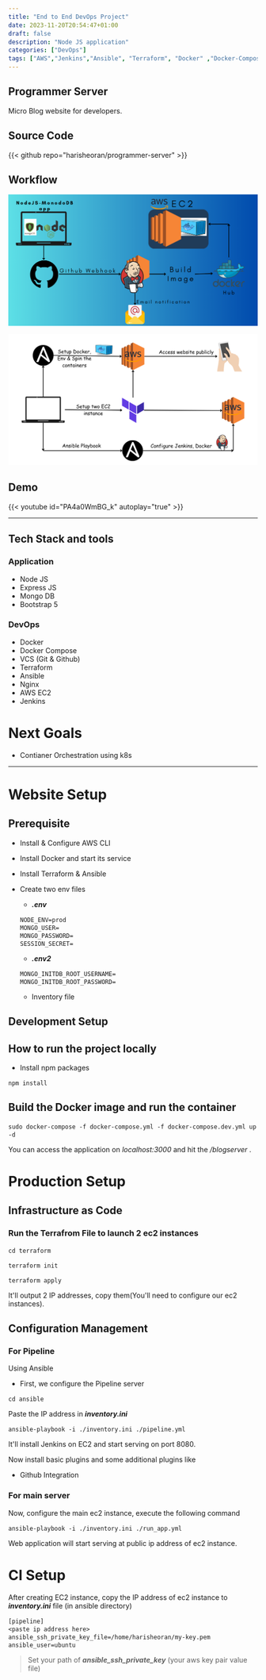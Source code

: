 ```yaml
---
title: "End to End DevOps Project"
date: 2023-11-20T20:54:47+01:00
draft: false
description: "Node JS application"
categories: ["DevOps"]
tags: ["AWS","Jenkins","Ansible", "Terraform", "Docker" ,"Docker-Compose", "EC2", "S3", "Dynamo DB" ]
---
```


## Programmer Server

Micro Blog website for developers.

## Source Code
{{< github repo="harisheoran/programmer-server" >}}

## Workflow
![](workflow.png)

![](workflow2.png)

## Demo 
{{< youtube id="PA4a0WmBG_k" autoplay="true" >}}

---

## Tech Stack and tools

### Application
- Node JS
- Express JS
- Mongo DB
- Bootstrap 5

### DevOps
- Docker
- Docker Compose
- VCS (Git & Github)
- Terraform
- Ansible
- Nginx
- AWS EC2
- Jenkins

# Next Goals
- Contianer Orchestration using k8s

---
# Website Setup

## Prerequisite
- Install & Configure AWS CLI
- Install Docker and start its service
- Install Terraform & Ansible
- Create two env files

    - ***.env***
    ```
    NODE_ENV=prod
    MONGO_USER=
    MONGO_PASSWORD=
    SESSION_SECRET=
    ```
    - ***.env2***

    ```
    MONGO_INITDB_ROOT_USERNAME=
    MONGO_INITDB_ROOT_PASSWORD=
    ```

    - Inventory file


## Development Setup

## How to run the project locally
- Install npm packages
```
npm install
```

## Build the Docker image and run the container

```
sudo docker-compose -f docker-compose.yml -f docker-compose.dev.yml up -d
```

You can access the application on _localhost:3000_
and hit the _/blogserver_ .

# Production Setup

## Infrastructure as Code
### Run the Terrafrom File to launch 2 ec2 instances

```
cd terraform
```
```
terraform init
```

```
terraform apply
```

It'll output 2 IP addresses, copy them(You'll need to configure our ec2 instances).

## Configuration  Management

### For Pipeline
Using Ansible
- First, we configure the Pipeline server

```
cd ansible
```
Paste the IP address in ***inventory.ini***

```
ansible-playbook -i ./inventory.ini ./pipeline.yml 

```
It'll install Jenkins on EC2 and start serving on port 8080.

Now install basic plugins and some additional plugins like 
- Github Integration


### For main server
Now, configure the main ec2 instance, execute the following command
```
ansible-playbook -i ./inventory.ini ./run_app.yml 

```

Web application will start serving at public ip address of ec2 instance.

# CI Setup

After creating EC2 instance, copy the IP address of ec2 instance to ***inventory.ini*** file (in ansible directory)
```
[pipeline]
<paste ip address here> ansible_ssh_private_key_file=/home/harisheoran/my-key.pem ansible_user=ubuntu
```

> Set your path of ***ansible_ssh_private_key*** (your aws key pair value file) 


